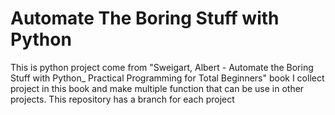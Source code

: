# Automate The Boring Stuff with Python
This is python project come from "Sweigart, Albert - Automate the Boring Stuff with Python_ Practical Programming for Total Beginners" book 
I collect project in this book and make multiple function that can be use in other projects.
This repository has a branch for each project
